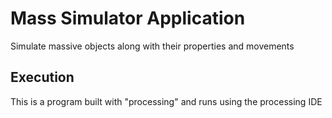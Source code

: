 # Mass Simulator Application

Simulate massive objects along with their properties and movements

## Execution

This is a program built with "processing" and runs using the processing IDE
